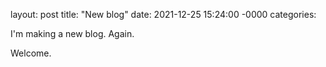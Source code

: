 layout: post
title: "New blog"
date: 2021-12-25 15:24:00 -0000
categories:

I'm making a new blog. Again.

Welcome.
